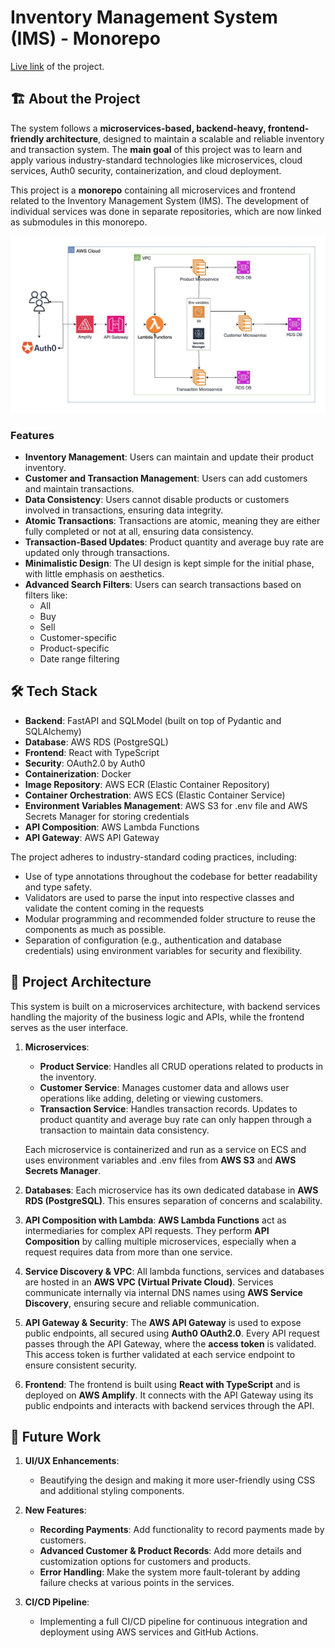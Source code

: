 # Inventory Management System (IMS) - Monorepo

[Live link](https://main.d1uzi70v0t0f8v.amplifyapp.com/) of the project.

## 🏗️ About the Project

The system follows a **microservices-based, backend-heavy, frontend-friendly architecture**, designed to maintain a scalable and reliable inventory and transaction system. The **main goal** of this project was to learn and apply various industry-standard technologies like microservices, cloud services, Auth0 security, containerization, and cloud deployment.

This project is a **monorepo** containing all microservices and frontend related to the Inventory Management System (IMS). The development of individual services was done in separate repositories, which are now linked as submodules in this monorepo.

![Architecture Diagram](ims-architecture.jpg)

### Features

- **Inventory Management**: Users can maintain and update their product inventory.
- **Customer and Transaction Management**: Users can add customers and maintain transactions.
- **Data Consistency**: Users cannot disable products or customers involved in transactions, ensuring data integrity.
- **Atomic Transactions**: Transactions are atomic, meaning they are either fully completed or not at all, ensuring data consistency.
- **Transaction-Based Updates**: Product quantity and average buy rate are updated only through transactions.
- **Minimalistic Design**: The UI design is kept simple for the initial phase, with little emphasis on aesthetics.
- **Advanced Search Filters**: Users can search transactions based on filters like:
  - All
  - Buy
  - Sell
  - Customer-specific
  - Product-specific
  - Date range filtering

## 🛠️ Tech Stack

- **Backend**: FastAPI and SQLModel (built on top of Pydantic and SQLAlchemy)
- **Database**: AWS RDS (PostgreSQL)
- **Frontend**: React with TypeScript
- **Security**: OAuth2.0 by Auth0
- **Containerization**: Docker
- **Image Repository**: AWS ECR (Elastic Container Repository)
- **Container Orchestration**: AWS ECS (Elastic Container Service)
- **Environment Variables Management**: AWS S3 for .env file and AWS Secrets Manager for storing credentials
- **API Composition**: AWS Lambda Functions
- **API Gateway**: AWS API Gateway

The project adheres to industry-standard coding practices, including:

- Use of type annotations throughout the codebase for better readability and type safety.
- Validators are used to parse the input into respective classes and validate the content coming in the requests
- Modular programming and recommended folder structure to reuse the components as much as possible.
- Separation of configuration (e.g., authentication and database credentials) using environment variables for security and flexibility.

## 🚀 Project Architecture

This system is built on a microservices architecture, with backend services handling the majority of the business logic and APIs, while the frontend serves as the user interface.

1. **Microservices**:

   - **Product Service**: Handles all CRUD operations related to products in the inventory.
   - **Customer Service**: Manages customer data and allows user operations like adding, deleting or viewing customers.
   - **Transaction Service**: Handles transaction records. Updates to product quantity and average buy rate can only happen through a transaction to maintain data consistency.

   Each microservice is containerized and run as a service on ECS and uses environment variables and .env files from **AWS S3** and **AWS Secrets Manager**.

2. **Databases**:
   Each microservice has its own dedicated database in **AWS RDS (PostgreSQL)**. This ensures separation of concerns and scalability.

3. **API Composition with Lambda**:
   **AWS Lambda Functions** act as intermediaries for complex API requests. They perform **API Composition** by calling multiple microservices, especially when a request requires data from more than one service.

4. **Service Discovery & VPC**:
   All lambda functions, services and databases are hosted in an **AWS VPC (Virtual Private Cloud)**. Services communicate internally via internal DNS names using **AWS Service Discovery**, ensuring secure and reliable communication.

5. **API Gateway & Security**:
   The **AWS API Gateway** is used to expose public endpoints, all secured using **Auth0 OAuth2.0**. Every API request passes through the API Gateway, where the **access token** is validated. This access token is further validated at each service endpoint to ensure consistent security.

6. **Frontend**:
   The frontend is built using **React with TypeScript** and is deployed on **AWS Amplify**. It connects with the API Gateway using its public endpoints and interacts with backend services through the API.

## 📑 Future Work

1. **UI/UX Enhancements**:

   - Beautifying the design and making it more user-friendly using CSS and additional styling components.

2. **New Features**:

   - **Recording Payments**: Add functionality to record payments made by customers.
   - **Advanced Customer & Product Records**: Add more details and customization options for customers and products.
   - **Error Handling**: Make the system more fault-tolerant by adding failure checks at various points in the services.

3. **CI/CD Pipeline**:
   - Implementing a full CI/CD pipeline for continuous integration and deployment using AWS services and GitHub Actions.
